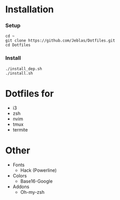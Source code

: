 # Installation
### Setup
```
cd ~
git clone https://github.com/Jeblas/Dotfiles.git
cd Dotfiles
```
### Install
```
./install_dep.sh
./install.sh
```
# Dotfiles for
- i3
- zsh
- nvim
- tmux
- termite

# Other
- Fonts
    - Hack (Powerline)
- Colors
    - Base16-Google
- Addons
    - Oh-my-zsh

